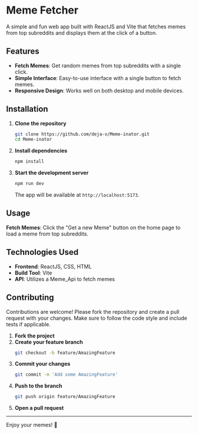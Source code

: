 # Meme Fetcher

A simple and fun web app built with ReactJS and Vite that fetches memes from top subreddits and displays them at the click of a button.

## Features

- **Fetch Memes**: Get random memes from top subreddits with a single click.
- **Simple Interface**: Easy-to-use interface with a single button to fetch memes.
- **Responsive Design**: Works well on both desktop and mobile devices.


## Installation

1. **Clone the repository**
    ```bash
    git clone https://github.com/deja-v/Meme-inator.git
    cd Meme-inator
    ```

2. **Install dependencies**
    ```bash
    npm install
    ```

3. **Start the development server**
    ```bash
    npm run dev
    ```

    The app will be available at `http://localhost:5173`.

## Usage

 **Fetch Memes**: Click the "Get a new Meme" button on the home page to load a meme from top subreddits.

## Technologies Used

- **Frontend**: ReactJS, CSS, HTML
- **Build Tool**: Vite
- **API**: Utilizes a Meme_Api to fetch memes

## Contributing

Contributions are welcome! Please fork the repository and create a pull request with your changes. Make sure to follow the code style and include tests if applicable.

1. **Fork the project**
2. **Create your feature branch**
    ```bash
    git checkout -b feature/AmazingFeature
    ```
3. **Commit your changes**
    ```bash
    git commit -m 'Add some AmazingFeature'
    ```
4. **Push to the branch**
    ```bash
    git push origin feature/AmazingFeature
    ```
5. **Open a pull request**

---

Enjoy your memes! 🎉
